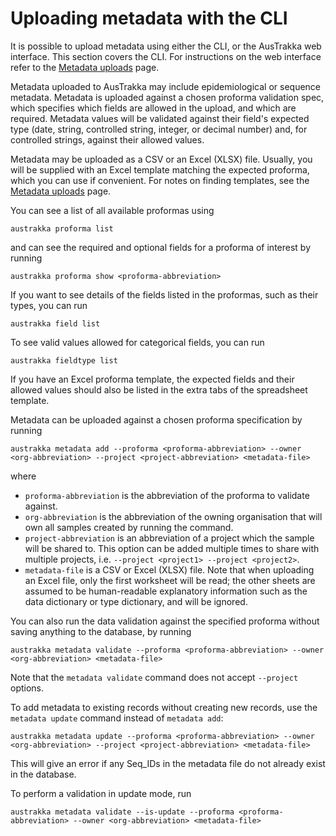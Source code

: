 
# Uploading metadata with the CLI

It is possible to upload metadata using either the CLI, or the AusTrakka web interface. 
This section covers the CLI. For instructions on the web interface refer to the 
[Metadata uploads](/Web-Interface/Uploads/metadata-uploads.md) page.

Metadata uploaded to AusTrakka may include epidemiological or sequence metadata. 
Metadata is uploaded against a chosen proforma validation spec, which specifies which fields are
allowed in the upload, and which are required. Metadata values will be validated against their field's 
expected type (date, string, controlled string, integer, or decimal number) and, for controlled strings, 
against their allowed values.

Metadata may be uploaded as a CSV or an Excel (XLSX) file. Usually, you will be supplied with an Excel 
template matching the expected proforma, which you can use if convenient. For notes on finding templates,
see the [Metadata uploads](/Web-Interface/Uploads/metadata-uploads.md#finding-the-right-proforma) page.

You can see a list of all available proformas using 
```
austrakka proforma list
```
and can see the required and optional fields for a proforma of interest by running 
```
austrakka proforma show <proforma-abbreviation>
```

If you want to see details of the fields listed in the proformas, such as their types, you can run 
```
austrakka field list
```

To see valid values allowed for categorical fields, you can run 
```
austrakka fieldtype list
```

If you have an Excel proforma template, the expected fields and their allowed 
values should also be listed in the extra tabs of the spreadsheet template.

Metadata can be uploaded against a chosen proforma specification by running
```
austrakka metadata add --proforma <proforma-abbreviation> --owner <org-abbreviation> --project <project-abbreviation> <metadata-file>
```
where 

- `proforma-abbreviation` is the abbreviation of the proforma to validate against.
- `org-abbreviation` is the abbreviation of the owning organisation that will own all samples created by running the command.
- `project-abbreviation` is an abbreviation of a project which the sample will be shared to. 
 This option can be added multiple times to share with multiple projects, i.e. `--project <project1> --project <project2>`.
- `metadata-file` is a CSV or Excel (XLSX) file. Note that when uploading an Excel file, only
the first worksheet will be read; the other sheets are assumed to be human-readable explanatory information
such as the data dictionary or type dictionary, and will be ignored.

You can also run the data validation against the specified proforma without saving anything to the database, 
by running
```
austrakka metadata validate --proforma <proforma-abbreviation> --owner <org-abbreviation> <metadata-file>
```

Note that the `metadata validate` command does not accept `--project` options.

To add metadata to existing records without creating new records, use the `metadata update` command instead of `metadata add`:
```
austrakka metadata update --proforma <proforma-abbreviation> --owner <org-abbreviation> --project <project-abbreviation> <metadata-file>
```
This will give an error if any Seq_IDs in the metadata file do not already exist in the database.

To perform a validation in update mode, run 
```
austrakka metadata validate --is-update --proforma <proforma-abbreviation> --owner <org-abbreviation> <metadata-file>
```

